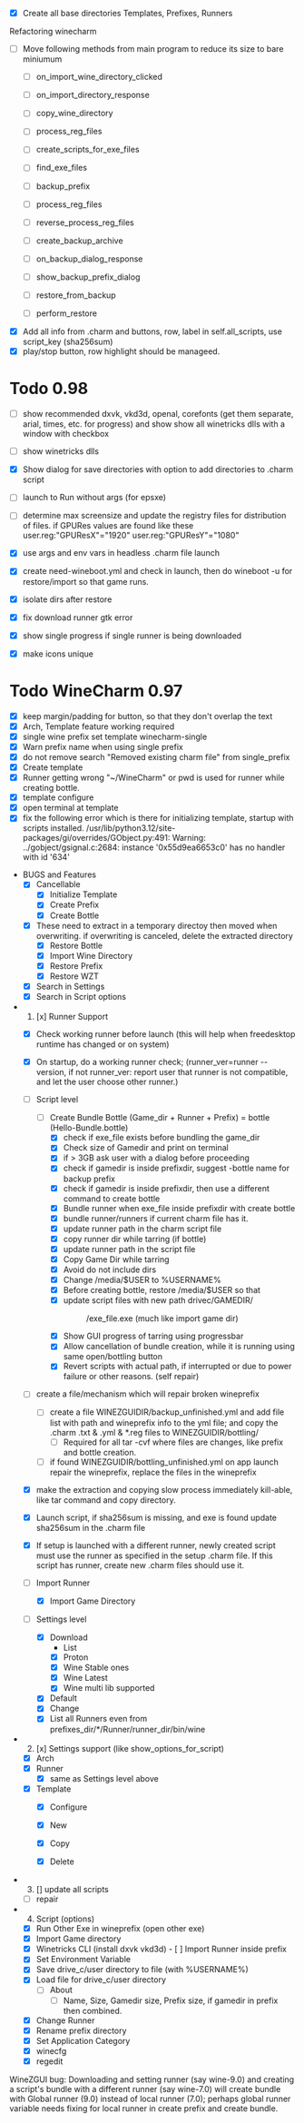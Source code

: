 - [x] Create all base directories Templates, Prefixes, Runners


Refactoring winecharm

- [ ] Move following methods from main program to reduce its size to bare miniumum
    - [ ] on_import_wine_directory_clicked
    - [ ] on_import_directory_response
    - [ ] copy_wine_directory
    - [ ] process_reg_files
    - [ ] create_scripts_for_exe_files
    - [ ] find_exe_files
    
    - [ ] backup_prefix
    - [ ] process_reg_files
    - [ ] reverse_process_reg_files
    - [ ] create_backup_archive
    - [ ] on_backup_dialog_response
    - [ ] show_backup_prefix_dialog
    - [ ] restore_from_backup
    - [ ] perform_restore
    
- [x] Add all info from .charm and buttons, row, label in self.all_scripts, use script_key (sha256sum)
- [x] play/stop button, row highlight should be manageed.

# Todo 0.98
- [ ] show recommended dxvk, vkd3d, openal, corefonts (get them separate, arial, times, etc. for progress) and show show all winetricks dlls with a window with checkbox
- [ ] show winetricks dlls
- [x] Show dialog for save directories with option to add directories to .charm script
- [ ] launch to Run without args (for epsxe)
- [ ] determine max screensize and update the registry files for distribution of files. if GPURes values are found like these
        user.reg:"GPUResX"="1920"
        user.reg:"GPUResY"="1080"
- [x] use args and env vars in headless .charm file launch
- [x] create need-wineboot.yml and check in launch, then do wineboot -u for restore/import so that game runs.
- [x] isolate dirs after restore
- [x] fix download runner gtk error
- [x] show single progress if single runner is being downloaded
- [x] make icons unique


 # Todo WineCharm 0.97
- [x] keep margin/padding for button, so that they don't overlap the text
- [x] Arch, Template feature working required
- [x] single wine prefix set template winecharm-single
- [x] Warn prefix name when using single prefix
- [x] do not remove search "Removed existing charm file" from single_prefix 
- [x] Create template
- [x] Runner getting wrong "~/WineCharm" or pwd is used for runner while creating bottle.
- [x] template configure
- [x] open terminal at template
- [x] fix the following error which is there for initializing template, startup with scripts installed.
    /usr/lib/python3.12/site-packages/gi/overrides/GObject.py:491: Warning: ../gobject/gsignal.c:2684: instance '0x55d9ea6653c0' has no handler with id '634'
 
 - BUGS and Features
    - [x] Cancellable
        - [x] Initialize Template
        - [x] Create Prefix
        - [x] Create Bottle
    - [x] These need to extract in a temporary directoy then moved when overwriting. if overwriting is canceled, delete the extracted directory
        - [x] Restore Bottle
        - [x] Import Wine Directory
        - [x] Restore Prefix
        - [x] Restore WZT
    
    - [x] Search in Settings
    - [x] Search in Script options
    
 - 1. [x] Runner Support
     - [x] Check working runner before launch (this will help when freedesktop runtime has changed or on system)
     - [x] On startup, do a working runner check; 
           (runner_ver=runner --version, if not runner_ver: report user that runner is not compatible, and let the user choose other runner.)
     - [ ] Script level
        - [ ] Create Bundle Bottle (Game_dir + Runner + Prefix) = bottle (Hello-Bundle.bottle)
            - [x] check if exe_file exists before bundling  the game_dir
            - [x] Check size of Gamedir and print on terminal
            - [x] if > 3GB ask user with a dialog before proceeding
            - [x] check if gamedir is inside prefixdir, suggest -bottle name for backup prefix
            - [x] check if gamedir is inside prefixdir, then use a different command to create bottle
            - [x] Bundle runner when exe_file inside prefixdir with create bottle
            - [x] bundle runner/runners if current charm file has it.
            - [x] update runner path in the charm script file
            - [x] copy runner dir while tarring (if bottle)
            - [x] update runner path in the script file
            - [x] Copy Game Dir while tarring
            - [x] Avoid do not include dirs
            - [x] Change /media/$USER to %USERNAME%
            - [x] Before creating bottle, restore /media/$USER so that
            - [x] update script files with new path drivec/GAMEDIR/<dir>/exe_file.exe (much like import game dir)
            - [x] Show GUI progress of tarring using progressbar 
            - [x] Allow cancellation of bundle creation, while it is running using same open/bottling button
            - [x] Revert scripts with actual path, if interrupted or due to power failure or other reasons. (self repair)

    - [ ] create a file/mechanism which will repair broken wineprefix
        - [ ] create a file WINEZGUIDIR/backup_unfinished.yml and add file list with path and wineprefix info to the yml file; and copy the .charm .txt & .yml & *.reg files to WINEZGUIDIR/bottling/
            - [ ] Required for all tar -cvf where files are changes, like prefix and bottle creation.
        - [ ] if found WINEZGUIDIR/bottling_unfinished.yml on app launch repair the wineprefix, replace the files in the wineprefix

    - [x] make the extraction and copying slow process immediately kill-able, like tar command and copy directory. 
    - [x] Launch script, if sha256sum is missing, and exe is found update sha256sum in the .charm file
    - [x] If setup is launched with a different runner, newly created script must use the runner as specified in the setup .charm file. If this script has runner, create new .charm files should use it.
    - [ ] Import Runner

        - [x] Import Game Directory
     - [ ] Settings level
         - [x] Download
             - List
             - [x] Proton
             - [x] Wine Stable ones
             - [x] Wine Latest
             - [x] Wine multi lib supported
         - [x] Default
         - [x] Change
         - [x] List all Runners even from prefixes_dir/*/Runner/runner_dir/bin/wine

 - 2. [x] Settings support (like show_options_for_script)
     - [x] Arch 
     - [x] Runner
         - [x] same as Settings level above
     - [x] Template
        - [x] Configure
        - [x] New
        - [x] Copy
        - [x] Delete


 - 3. [] update all scripts
     - [ ] repair 
     
- 4. Script (options)
    - [x] Run Other Exe in wineprefix  (open other exe)
    - [x] Import Game directory
    - [x] Winetricks CLI (install dxvk vkd3d)
          - [ ] Import Runner inside prefix
    - [x] Set Environment Variable
    - [x] Save drive_c/user directory to file (with %USERNAME%)
    - [x] Load file for drive_c/user directory
        - [ ] About
          - [ ] Name, Size, Gamedir size, Prefix size, if gamedir in prefix then combined.
    - [x] Change Runner
    - [x] Rename prefix directory
    - [x] Set Application Category
    - [x] winecfg
    - [x] regedit

WineZGUI bug: Downloading and setting runner (say wine-9.0) and creating a script's bundle with a different runner (say wine-7.0) will create bundle with Global runner (9.0) instead of local runner (7.0); perhaps global runner variable needs fixing for local runner in create prefix and create bundle.
